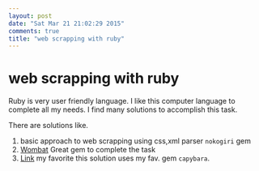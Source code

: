 ```yaml
---
layout: post
date: "Sat Mar 21 21:02:29 2015"
comments: true
title: "web scrapping with ruby"
---
```

# web scrapping with ruby 
Ruby is very user friendly language. I like this computer language to complete all my needs.
I find many solutions to accomplish this task. 

There are solutions like. 
1. basic approach to web scrapping using css,xml parser `nokogiri` gem
2. [Wombat](https://github.com/felipecsl/wombat) Great gem to complete the task
3. [Link]() my favorite this solution uses my fav. gem `capybara`.  